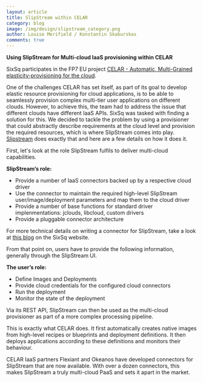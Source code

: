 ```yaml
---
layout: article
title: SlipStream within CELAR
category: blog
image: /img/design/slipstream_category.png
author: Louise Merifield / Konstantin Skaburskas
comments: true
---
```


**Using SlipStream for Multi-cloud IaaS provisioning within CELAR**

SixSq participates in the FP7 EU project [CELAR - Automatic, Multi-Grained elasticity-provisioning for the cloud](http://www.celarcloud.eu/).

One of the challenges CELAR has set itself, as part of its goal to develop elastic resource provisioning for cloud applications, is to be able to seamlessly provision complex multi-tier user applications on different clouds. However, to achieve this, the team had to address the issue that different clouds have different IaaS APIs. SixSq was tasked with finding a solution for this. We decided to tackle the problem by using a provisioner that could abstractly describe requirements at the cloud level and provision the required resources, which is where SlipStream comes into play.  [Slipstream](http://sixsq.com/products/slipstream.html) does exactly that and here are a few details on how it does it.

First, let's look at the role SlipStream fulfils to deliver multi-cloud capabilities.

**SlipStream’s role:**

* Provide a number of IaaS connectors backed up by a respective cloud driver
* Use the connector to maintain the required high-level SlipStream user/image/deployment parameters and map them to the cloud driver
* Provide a number of base functions for standard driver implenmentations: jclouds, libcloud, custom drivers
* Provide a pluggable connector architecture 

For more technical details on writing a connector for SlipStream, take a look at [this blog](/blog/2013/09/30/blog-slipstream-cloud-connector-development.html) on the SixSq website.

From that point on, users have to provide the following information, generally through the SlipStream UI.

**The user’s role:**

* Define Images and Deployments
* Provide cloud credentials for the configured cloud connectors
* Run the deployment
* Monitor the state of the deployment

Via its REST API, SlipStream can then be used as the multi-cloud provisioner as part of a more complex processing pipeline. 

This is exactly what CELAR does. It first automatically creates native images from high-level recipes or blueprints and deployment definitions. It then deploys applications according to these definitions and monitors their behaviour.

CELAR IaaS partners Flexiant and Okeanos have developed connectors for SlipStream that are now available. With over a dozen connectors, this makes SlipStream a truly multi-cloud PaaS and sets it apart in the market. 

